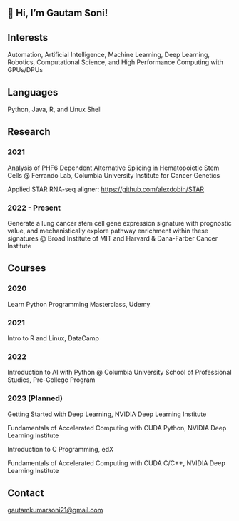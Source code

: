 ## 👋 Hi, I’m Gautam Soni!

## Interests
Automation, Artificial Intelligence, Machine Learning, Deep Learning, Robotics, Computational Science, and High Performance Computing with GPUs/DPUs

## Languages
Python, Java, R, and Linux Shell

## Research
### 2021
Analysis of PHF6 Dependent Alternative Splicing in Hematopoietic Stem Cells @ Ferrando Lab, Columbia University Institute for Cancer Genetics

Applied STAR RNA-seq aligner: https://github.com/alexdobin/STAR 

### 2022 - Present
Generate a lung cancer stem cell gene expression signature with prognostic value, and mechanistically explore
pathway enrichment within these signatures @ Broad Institute of MIT and Harvard & Dana-Farber Cancer Institute

## Courses
### 2020
Learn Python Programming Masterclass, Udemy
### 2021
Intro to R and Linux, DataCamp
### 2022
Introduction to AI with Python @ Columbia University School of Professional Studies, Pre-College Program
### 2023 (Planned)
Getting Started with Deep Learning, NVIDIA Deep Learning Institute

Fundamentals of Accelerated Computing with CUDA Python, NVIDIA Deep Learning Institute

Introduction to C Programming, edX

Fundamentals of Accelerated Computing with CUDA C/C++, NVIDIA Deep Learning Institute

## Contact 
gautamkumarsoni21@gmail.com
